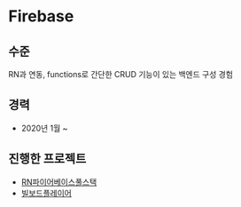 # Firebase
## 수준
RN과 연동, functions로 간단한 CRUD 기능이 있는 백엔드 구성 경험
## 경력
- 2020년 1월 ~
## 진행한 프로젝트
- [RN파이어베이스풀스택](../2020/RN파이어베이스풀스택.md)
- [빌보드플레이어](./2020/빌보드플레이어.md)
